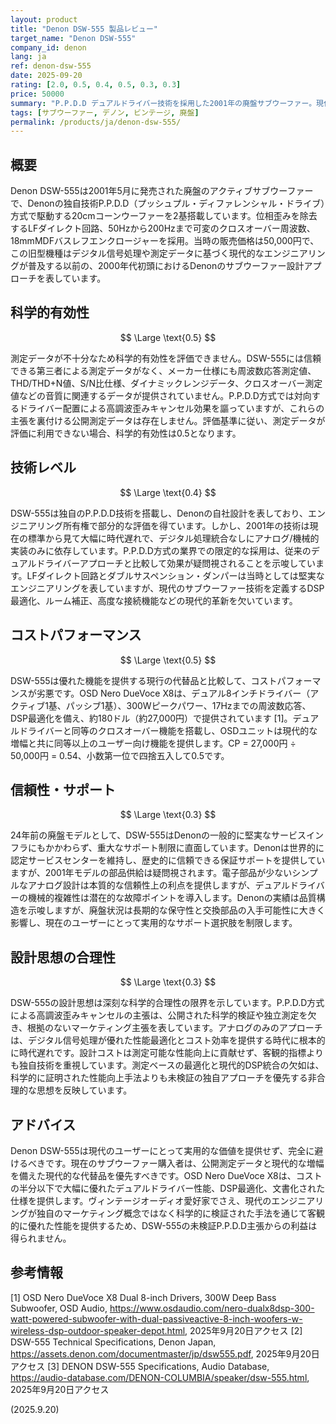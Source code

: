 ```yaml
---
layout: product
title: "Denon DSW-555 製品レビュー"
target_name: "Denon DSW-555"
company_id: denon
lang: ja
ref: denon-dsw-555
date: 2025-09-20
rating: [2.0, 0.5, 0.4, 0.5, 0.3, 0.3]
price: 50000
summary: "P.P.D.D デュアルドライバー技術を採用した2001年の廃盤サブウーファー。現代的な測定データを欠き、現行品と比較して価値に乏しい。"
tags: [サブウーファー, デノン, ビンテージ, 廃盤]
permalink: /products/ja/denon-dsw-555/
---
```

## 概要

Denon DSW-555は2001年5月に発売された廃盤のアクティブサブウーファーで、Denonの独自技術P.P.D.D（プッシュプル・ディファレンシャル・ドライブ）方式で駆動する20cmコーンウーファーを2基搭載しています。位相歪みを除去するLFダイレクト回路、50Hzから200Hzまで可変のクロスオーバー周波数、18mmMDFバスレフエンクロージャーを採用。当時の販売価格は50,000円で、この旧型機種はデジタル信号処理や測定データに基づく現代的なエンジニアリングが普及する以前の、2000年代初頭におけるDenonのサブウーファー設計アプローチを表しています。

## 科学的有効性

$$ \Large \text{0.5} $$

測定データが不十分なため科学的有効性を評価できません。DSW-555には信頼できる第三者による測定データがなく、メーカー仕様にも周波数応答測定値、THD/THD+N値、S/N比仕様、ダイナミックレンジデータ、クロスオーバー測定値などの音質に関連するデータが提供されていません。P.P.D.D方式では対向するドライバー配置による高調波歪みキャンセル効果を謳っていますが、これらの主張を裏付ける公開測定データは存在しません。評価基準に従い、測定データが評価に利用できない場合、科学的有効性は0.5となります。

## 技術レベル

$$ \Large \text{0.4} $$

DSW-555は独自のP.P.D.D技術を搭載し、Denonの自社設計を表しており、エンジニアリング所有権で部分的な評価を得ています。しかし、2001年の技術は現在の標準から見て大幅に時代遅れで、デジタル処理統合なしにアナログ/機械的実装のみに依存しています。P.P.D.D方式の業界での限定的な採用は、従来のデュアルドライバーアプローチと比較して効果が疑問視されることを示唆しています。LFダイレクト回路とダブルサスペンション・ダンパーは当時としては堅実なエンジニアリングを表していますが、現代のサブウーファー技術を定義するDSP最適化、ルーム補正、高度な接続機能などの現代的革新を欠いています。

## コストパフォーマンス

$$ \Large \text{0.5} $$

DSW-555は優れた機能を提供する現行の代替品と比較して、コストパフォーマンスが劣悪です。OSD Nero DueVoce X8は、デュアル8インチドライバー（アクティブ1基、パッシブ1基）、300Wピークパワー、17Hzまでの周波数応答、DSP最適化を備え、約180ドル（約27,000円）で提供されています [1]。デュアルドライバーと同等のクロスオーバー機能を搭載し、OSDユニットは現代的な増幅と共に同等以上のユーザー向け機能を提供します。CP = 27,000円 ÷ 50,000円 = 0.54、小数第一位で四捨五入して0.5です。

## 信頼性・サポート

$$ \Large \text{0.3} $$

24年前の廃盤モデルとして、DSW-555はDenonの一般的に堅実なサービスインフラにもかかわらず、重大なサポート制限に直面しています。Denonは世界的に認定サービスセンターを維持し、歴史的に信頼できる保証サポートを提供していますが、2001年モデルの部品供給は疑問視されます。電子部品が少ないシンプルなアナログ設計は本質的な信頼性上の利点を提供しますが、デュアルドライバーの機械的複雑性は潜在的な故障ポイントを導入します。Denonの実績は品質構造を示唆しますが、廃盤状況は長期的な保守性と交換部品の入手可能性に大きく影響し、現在のユーザーにとって実用的なサポート選択肢を制限します。

## 設計思想の合理性

$$ \Large \text{0.3} $$

DSW-555の設計思想は深刻な科学的合理性の限界を示しています。P.P.D.D方式による高調波歪みキャンセルの主張は、公開された科学的検証や独立測定を欠き、根拠のないマーケティング主張を表しています。アナログのみのアプローチは、デジタル信号処理が優れた性能最適化とコスト効率を提供する時代に根本的に時代遅れです。設計コストは測定可能な性能向上に貢献せず、客観的指標よりも独自技術を重視しています。測定ベースの最適化と現代的DSP統合の欠如は、科学的に証明された性能向上手法よりも未検証の独自アプローチを優先する非合理的な思想を反映しています。

## アドバイス

Denon DSW-555は現代のユーザーにとって実用的な価値を提供せず、完全に避けるべきです。現在のサブウーファー購入者は、公開測定データと現代的な増幅を備えた現代的な代替品を優先すべきです。OSD Nero DueVoce X8は、コストの半分以下で大幅に優れたデュアルドライバー性能、DSP最適化、文書化された仕様を提供します。ヴィンテージオーディオ愛好家でさえ、現代のエンジニアリングが独自のマーケティング概念ではなく科学的に検証された手法を通じて客観的に優れた性能を提供するため、DSW-555の未検証P.P.D.D主張からの利益は得られません。

## 参考情報

[1] OSD Nero DueVoce X8 Dual 8-inch Drivers, 300W Deep Bass Subwoofer, OSD Audio, https://www.osdaudio.com/nero-dualx8dsp-300-watt-powered-subwoofer-with-dual-passiveactive-8-inch-woofers-w-wireless-dsp-outdoor-speaker-depot.html, 2025年9月20日アクセス
[2] DSW-555 Technical Specifications, Denon Japan, https://assets.denon.com/documentmaster/jp/dsw555.pdf, 2025年9月20日アクセス
[3] DENON DSW-555 Specifications, Audio Database, https://audio-database.com/DENON-COLUMBIA/speaker/dsw-555.html, 2025年9月20日アクセス

(2025.9.20)